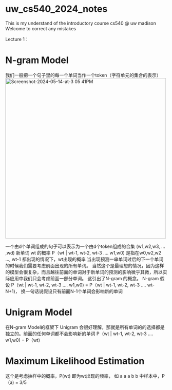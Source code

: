 # uw_cs540_2024_notes
This is my understand of the introductory course cs540 @ uw madison
Welcome to correct any mistakes

Lecture 1：

# N-gram Model

  我们一般把一个句子里的每一个单词当作一个token（字符单元的集合的表示）
  <img width="500" alt="Screenshot-2024-05-14-at-3 05 41PM" src="https://github.com/BaichengRen/uw_cs540_2024_notes/assets/171110441/8b871d1a-2f10-4793-8997-fb5b07aabe81">
  
  一个由d个单词组成的句子可以表示为一个由d个token组成的合集 (w1,w2,w3, ... ,wd)
  新单词 wt 的概率 P（wt | wt-1, wt-2, wt-3 .... w1,w0) 是指在w0,w2,w2 ..., wt-1 都出现的情况下，wt出现的概率
  当出现预测一串单词过后的下一个单词的时候我们需要考虑前面出现的所有单词。 当然这个是最理想的情况，因为这样的模型会很复杂，而且越往前面的单词对于新单词的预测的影响微乎其微，所以实际应用中我们只会考虑前面一部分单词。
  这引出了N-gram 的概念。 
  N-gram 假设 P（wt | wt-1, wt-2, wt-3 .... w1,w0) = P（wt | wt-1, wt-2, wt-3 .... wt-N+1)， 换一句话说假设只有前面N-1个单词会影响新的单词
  
# Unigram Model
  在N-gram Model的框架下 Unigram 会很好理解，那就是所有单词的的选择都是独立的。前面的任何单词都不会影响新的单词
  P（wt | wt-1, wt-2, wt-3 .... w1,w0) = P（wt)

# Maximum Likelihood Estimation
  这个是考虑抽样中的概率，P(wt) 即为wt出现的频率， 如 a a a b b 中样本中，P（a) = 3/5
